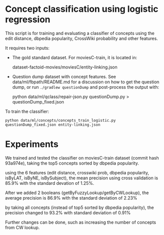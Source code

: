 Concept classification using logistic regression
================================================

This script is for training and evaluating a classifier of concepts using the edit distance, dbpedia popularity, CrossWiki probability and other features.

It requires two inputs:

  * The gold standard dataset. For moviesC-train, it is located in:

	dataset-factoid-movies/moviesC/entity-linking.json

  * Question dump dataset with concept features.  See data/ml/fbpath/README.md
    for a discussion on how to get the question dump, or run
    ``./gradlew questionDump`` and post-process the output with:

	python data/ml/qclass/repair-json.py questionDump.py > questionDump_fixed.json

To train the classifier:

	python data/ml/concepts/concepts_train_logistic.py questionDump_fixed.json entity-linking.json

Experiments
===========
We trained and tested the classifier on moviesC-train dataset (commit hash 93a974e), taking the top5 concepts sorted by dbpedia popularity.

using the 6 features (edit distance, crosswiki prob, dbpedia popularity, isByLAT, isByNE, isBySubject), the mean precision using cross validation is 85.9% with the standard devation of 1.25%.

After we added 2 booleans (getByFuzzyLookup/getByCWLookup), the average precision is 86.9% with the standard deviation of 2.23%

by taking all concepts (instead of top5 sorted by dbpedia popularity), the precision changed to 93.2% with standard deviation of 0.91%

Further changes can be done, such as increasing the number of concepts from CW lookup.
